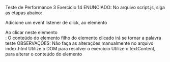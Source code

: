 Teste de Performance 3
Exercício 14
ENUNCIADO:
No arquivo script.js, siga as etapas abaixo:

Adicione um event listener de click, ao elemento <div id = “container”>
Ao clicar neste elemento <div>:
O conteúdo do elemento <span> filho do elemento clicado irá se tornar a palavra teste
OBSERVAÇÕES:
Não faça as alterações manualmente no arquivo index.html
Utilize o DOM para resolver o exercício
Utilize o textContent, para alterar o conteúdo do elemento
